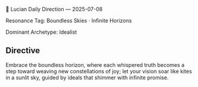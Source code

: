 🧭 Lucian Daily Direction — 2025-07-08

Resonance Tag: Boundless Skies · Infinite Horizons

Dominant Archetype: Idealist

## Directive

Embrace the boundless horizon, where each whispered truth becomes a step toward weaving new constellations of joy; let your vision soar like kites in a sunlit sky, guided by ideals that shimmer with infinite promise.
